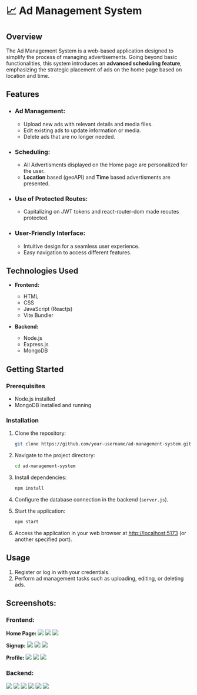 # 📈 Ad Management System

## Overview

The Ad Management System is a web-based application designed to simplify the process of managing advertisements. Going beyond basic functionalities, this system introduces an **advanced scheduling feature**, emphasizing the strategic placement of ads on the home page based on location and time.
## Features

- ### **Ad Management:**
  - Upload new ads with relevant details and media files.
  - Edit existing ads to update information or media.
  - Delete ads that are no longer needed.
 
 - ### **Scheduling:**
   - All Advertisments displayed on the Home page are personalized for the user.
   - **Location** based (geoAPI) and **Time** based advertisments are presented.
    
- ### **Use of Protected Routes:**
  - Capitalizing on JWT tokens and react-router-dom made reoutes protected.
    

- ### **User-Friendly Interface:**
  - Intuitive design for a seamless user experience.
  - Easy navigation to access different features.
 

## Technologies Used

- **Frontend:**
  - HTML
  - CSS
  - JavaScript (Reactjs)
  - Vite Bundler

- **Backend:**
  - Node.js
  - Express.js
  - MongoDB



## Getting Started

### Prerequisites

- Node.js installed
- MongoDB installed and running

### Installation

1. Clone the repository:

    ```bash
    git clone https://github.com/your-username/ad-management-system.git
    ```

2. Navigate to the project directory:

    ```bash
    cd ad-management-system
    ```

3. Install dependencies:

    ```bash
    npm install
    ```

4. Configure the database connection in the backend (`server.js`).

5. Start the application:

    ```bash
    npm start
    ```

6. Access the application in your web browser at [http://localhost:5173](http://localhost:5173) (or another specified port).

## Usage

1. Register or log in with your credentials.
2. Perform ad management tasks such as uploading, editing, or deleting ads.

## Screenshots:

### Frontend:
**Home Page:**
<img src="https://github.com/JasmeetSingh7314/AD-Management-System/blob/main/Screenshots/Home.JPG">
<img src="https://github.com/JasmeetSingh7314/AD-Management-System/blob/main/Screenshots/Home2.JPG">
<img src="https://github.com/JasmeetSingh7314/AD-Management-System/blob/main/Screenshots/Footer.jpg">

**Signup:**
<img src="https://github.com/JasmeetSingh7314/AD-Management-System/blob/main/Screenshots/Signup.JPG">
<img src="https://github.com/JasmeetSingh7314/AD-Management-System/blob/main/Screenshots/onboarding.JPG">
<img src="https://github.com/JasmeetSingh7314/AD-Management-System/blob/main/Screenshots/Login.JPG">

**Profile:**
<img src="https://github.com/JasmeetSingh7314/AD-Management-System/blob/main/Screenshots/Profile.jpg">
<img src="https://github.com/JasmeetSingh7314/AD-Management-System/blob/main/Screenshots/Calender.JPG">
<img src="https://github.com/JasmeetSingh7314/AD-Management-System/blob/main/Screenshots/Edit.JPG">

### Backend:
<img src="https://github.com/JasmeetSingh7314/AD-Management-System/blob/main/Screenshots/Screenshot%20(428).png">
<img src="https://github.com/JasmeetSingh7314/AD-Management-System/blob/main/Screenshots/Screenshot%20(429).png">
<img src="https://github.com/JasmeetSingh7314/AD-Management-System/blob/main/Screenshots/Screenshot%20(430).png">
<img src="https://github.com/JasmeetSingh7314/AD-Management-System/blob/main/Screenshots/Screenshot%20(431).png">
<img src="https://github.com/JasmeetSingh7314/AD-Management-System/blob/main/Screenshots/Screenshot%20(432).png">
<img src="https://github.com/JasmeetSingh7314/AD-Management-System/blob/main/Screenshots/Screenshot%20(433).png">


